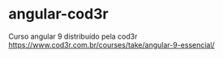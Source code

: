 # angular-cod3r
Curso angular 9 distribuído pela cod3r
https://www.cod3r.com.br/courses/take/angular-9-essencial/
